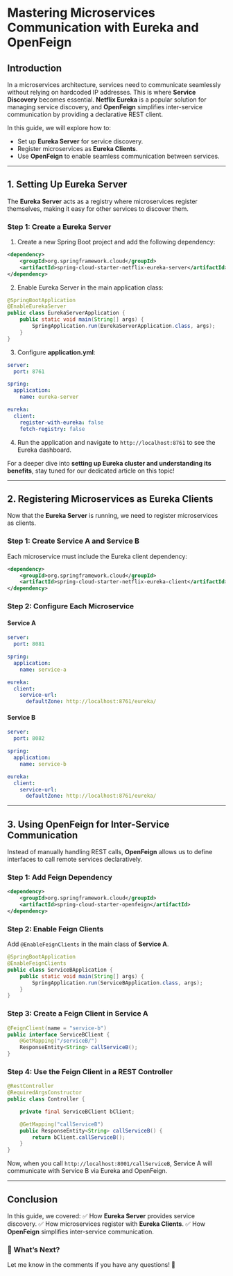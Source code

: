 # Mastering Microservices Communication with Eureka and OpenFeign

## Introduction

In a microservices architecture, services need to communicate seamlessly without relying on hardcoded IP addresses. This is where **Service Discovery** becomes essential. **Netflix Eureka** is a popular solution for managing service discovery, and **OpenFeign** simplifies inter-service communication by providing a declarative REST client.

In this guide, we will explore how to:

- Set up **Eureka Server** for service discovery.
- Register microservices as **Eureka Clients**.
- Use **OpenFeign** to enable seamless communication between services.

---

## 1. Setting Up Eureka Server

The **Eureka Server** acts as a registry where microservices register themselves, making it easy for other services to discover them.

### **Step 1: Create a Eureka Server**

1. Create a new Spring Boot project and add the following dependency:

```xml
<dependency>
    <groupId>org.springframework.cloud</groupId>
    <artifactId>spring-cloud-starter-netflix-eureka-server</artifactId>
</dependency>
```

2. Enable Eureka Server in the main application class:

```java
@SpringBootApplication
@EnableEurekaServer
public class EurekaServerApplication {
    public static void main(String[] args) {
        SpringApplication.run(EurekaServerApplication.class, args);
    }
}
```

3. Configure **application.yml**:

```yaml
server:
  port: 8761

spring:
  application:
    name: eureka-server

eureka:
  client:
    register-with-eureka: false
    fetch-registry: false
```

4. Run the application and navigate to `http://localhost:8761` to see the Eureka dashboard.

For a deeper dive into **setting up Eureka cluster and understanding its benefits**, stay tuned for our dedicated article on this topic!

---

## 2. Registering Microservices as Eureka Clients

Now that the **Eureka Server** is running, we need to register microservices as clients.

### **Step 1: Create Service A and Service B**

Each microservice must include the Eureka client dependency:

```xml
<dependency>
    <groupId>org.springframework.cloud</groupId>
    <artifactId>spring-cloud-starter-netflix-eureka-client</artifactId>
</dependency>
```

### **Step 2: Configure Each Microservice**

#### **Service A**

```yaml
server:
  port: 8081

spring:
  application:
    name: service-a

eureka:
  client:
    service-url:
      defaultZone: http://localhost:8761/eureka/
```

#### **Service B**

```yaml
server:
  port: 8082

spring:
  application:
    name: service-b

eureka:
  client:
    service-url:
      defaultZone: http://localhost:8761/eureka/
```

---

## 3. Using OpenFeign for Inter-Service Communication

Instead of manually handling REST calls, **OpenFeign** allows us to define interfaces to call remote services declaratively.

### **Step 1: Add Feign Dependency**

```xml
<dependency>
    <groupId>org.springframework.cloud</groupId>
    <artifactId>spring-cloud-starter-openfeign</artifactId>
</dependency>
```

### **Step 2: Enable Feign Clients**

Add `@EnableFeignClients` in the main class of **Service A**.

```java
@SpringBootApplication
@EnableFeignClients
public class ServiceBApplication {
    public static void main(String[] args) {
        SpringApplication.run(ServiceBApplication.class, args);
    }
}
```

### **Step 3: Create a Feign Client in Service A**

```java
@FeignClient(name = "service-b")
public interface ServiceBClient {
    @GetMapping("/serviceB/")
    ResponseEntity<String> callServiceB();
}
```

### **Step 4: Use the Feign Client in a REST Controller**

```java
@RestController
@RequiredArgsConstructor
public class Controller {

    private final ServiceBClient bClient;

    @GetMapping("callServiceB")
    public ResponseEntity<String> callServiceB() {
        return bClient.callServiceB();
    }
}
```

Now, when you call `http://localhost:8001/callServiceB`, Service A will communicate with Service B via Eureka and OpenFeign.

---

## Conclusion

In this guide, we covered:
✅ How **Eureka Server** provides service discovery.
✅ How microservices register with **Eureka Clients**.
✅ How **OpenFeign** simplifies inter-service communication.

### **🚀 What’s Next?**

Let me know in the comments if you have any questions! 🚀

